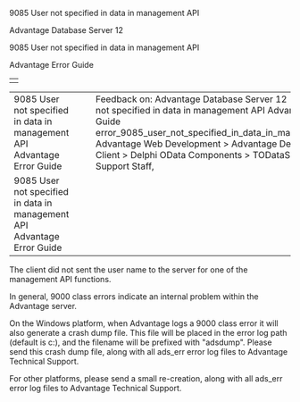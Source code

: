 9085 User not specified in data in management API




Advantage Database Server 12  

9085 User not specified in data in management API

Advantage Error Guide

|  |
| --- |
|  |

|  |  |  |  |  |
| --- | --- | --- | --- | --- |
| 9085 User not specified in data in management API  Advantage Error Guide |  |  | Feedback on: Advantage Database Server 12 - 9085 User not specified in data in management API Advantage Error Guide error\_9085\_user\_not\_specified\_in\_data\_in\_management\_api Advantage Web Development > Advantage Delphi OData Client > Delphi OData Components > TODataSet / Dear Support Staff, |  |
| 9085 User not specified in data in management API  Advantage Error Guide |  |  |  |  |

The client did not sent the user name to the server for one of the management API functions.

In general, 9000 class errors indicate an internal problem within the Advantage server.

On the Windows platform, when Advantage logs a 9000 class error it will also generate a crash dump file. This file will be placed in the error log path (default is c:\), and the filename will be prefixed with "adsdump". Please send this crash dump file, along with all ads\_err error log files to Advantage Technical Support.

For other platforms, please send a small re-creation, along with all ads\_err error log files to Advantage Technical Support.
